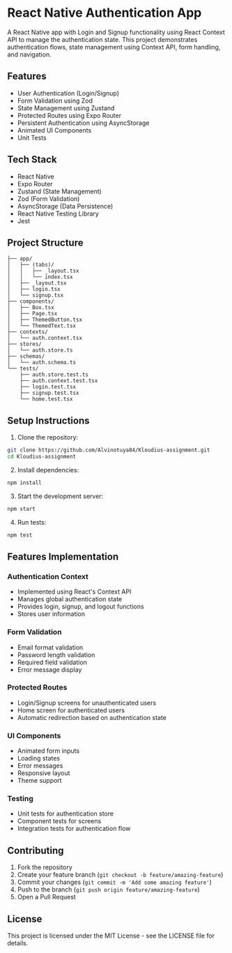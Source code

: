 # React Native Authentication App

A React Native app with Login and Signup functionality using React Context API to manage the authentication state. This project demonstrates authentication flows, state management using Context API, form handling, and navigation.

## Features

- User Authentication (Login/Signup)
- Form Validation using Zod
- State Management using Zustand
- Protected Routes using Expo Router
- Persistent Authentication using AsyncStorage
- Animated UI Components
- Unit Tests

## Tech Stack

- React Native
- Expo Router
- Zustand (State Management)
- Zod (Form Validation)
- AsyncStorage (Data Persistence)
- React Native Testing Library
- Jest

## Project Structure

```
├── app/
│   ├── (tabs)/
│   │   ├── _layout.tsx
│   │   └── index.tsx
│   ├── _layout.tsx
│   ├── login.tsx
│   └── signup.tsx
├── components/
│   ├── Box.tsx
│   ├── Page.tsx
│   ├── ThemedButton.tsx
│   └── ThemedText.tsx
├── contexts/
│   └── auth.context.tsx
├── stores/
│   └── auth.store.ts
├── schemas/
│   └── auth.schema.ts
└── tests/
    ├── auth.store.test.ts
    ├── auth.context.test.tsx
    ├── login.test.tsx
    ├── signup.test.tsx
    └── home.test.tsx
```

## Setup Instructions

1. Clone the repository:
```bash
git clone https://github.com/Alvinotuya84/Kloudius-assignment.git
cd Kloudius-assignment
```

2. Install dependencies:
```bash
npm install
```

3. Start the development server:
```bash
npm start
```

4. Run tests:
```bash
npm test
```

## Features Implementation

### Authentication Context
- Implemented using React's Context API
- Manages global authentication state
- Provides login, signup, and logout functions
- Stores user information

### Form Validation
- Email format validation
- Password length validation
- Required field validation
- Error message display

### Protected Routes
- Login/Signup screens for unauthenticated users
- Home screen for authenticated users
- Automatic redirection based on authentication state

### UI Components
- Animated form inputs
- Loading states
- Error messages
- Responsive layout
- Theme support

### Testing
- Unit tests for authentication store
- Component tests for screens
- Integration tests for authentication flow

## Contributing

1. Fork the repository
2. Create your feature branch (`git checkout -b feature/amazing-feature`)
3. Commit your changes (`git commit -m 'Add some amazing feature'`)
4. Push to the branch (`git push origin feature/amazing-feature`)
5. Open a Pull Request

## License

This project is licensed under the MIT License - see the LICENSE file for details.
